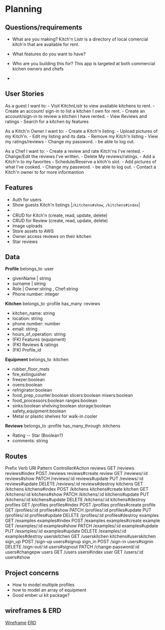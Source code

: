# Planning

## Questions/requirements
  - What are you making?
      Kitch'n Listr is a directory of local comercial kitch'n that are available for rent.

  - What features do you want to have?
  - Who are you building this for?
      This app is targeted at both commercial kichen owners and chefs
  -

## User Stories

  As a guest I want to:
    - Visit KitchnListr to view available kitchens to rent.
    - Create an account/ sign-in to list a kitchen I own for rent.
    - Create an account/sign-in to review a kitchen I have rented.
    - View Reviews and ratings
    - Search for a kitchen by features

  As a Kitch'n Owner I want to:
    - Create a Kitch'n listing.
    - Upload pictures of my Kitch'n.
    - Edit my listing and its data.
    - Remove my Kitch'n listing
    - View my ratings/reviews
    - Change my password.
    - be able to log out.

  As a Chef I want to:
    - Create a review and rate Kitch'ns I've rented.
    - Change/Edit the reviews I've written.
    - Delete My reviews/ratings.
    - Add a Kitch'n to my favorites
    - Schedule/Reserve a kitch'n slot.
    - Add pictures of what I've cooked.
    - Change my password.
    - be able to log out.
    - Contact a Kitch'n owner to for more informantion

## Features
  - Auth for users
  - Show guests Kitch'n listings |`/kitchens#show`, `/kitchens#index`|
  -
  - CRUD for Kitch'n (create, read, update, delete)
  - CRUD for Review (create, read, update, delete)
  - Image uploads
  - Store assets to AWS
  - Owner access reviews on their kitchen
  - Star reviews

##  Data
**Profile**
belongs_to :user
  - givenName | string
  - surname | string
  - Role | Owner:string , Chef:string
  - Phone number: integer

**Kitchen**
belongs_to :profile
has_many :reviews
  - kitchen_name: string
  - location: string
  - phone number: number
  - email: string
  - hours_of_operation: string
  - (FK) Features (equipment)
  - (FK) Reviews & ratings
  - (FK) Profile_id

**Equipment**
belongs_to :kitchen

- rubber_floor_mats
- fire_extinguisher
- freezer:boolean
- ovens:boolean
- refrigirator:boolean
- food_prep_counter:boolean slicers:boolean mixers:boolean
- food_processors:boolean ranges:boolean
- sinks:boolean shelving:boolean storage:boolean safety_equipment:boolean
- Metal or plastic shelves for walk-in cooler

**Reviews**
belongs_to :profile
has_many_through :kitchens
- Rating -- Star (Boolean?)
- comments: string

## Routes
Prefix Verb   URI Pattern                Controller#Action
     reviews GET    /reviews             reviews#index
             POST   /reviews             reviews#create
      review GET    /reviews/:id         reviews#show
             PATCH  /reviews/:id         reviews#update
             PUT    /reviews/:id         reviews#update
             DELETE /reviews/:id         reviews#destroy
    kitchens GET    /kitchens            kitchens#index
             POST   /kitchens            kitchens#create
     kitchen GET    /kitchens/:id        kitchens#show
             PATCH  /kitchens/:id        kitchens#update
             PUT    /kitchens/:id        kitchens#update
             DELETE /kitchens/:id        kitchens#destroy
    profiles GET    /profiles            profiles#index
             POST   /profiles            profiles#create
     profile GET    /profiles/:id        profiles#show
             PATCH  /profiles/:id        profiles#update
             PUT    /profiles/:id        profiles#update
             DELETE /profiles/:id        profiles#destroy
    examples GET    /examples            examples#index
             POST   /examples            examples#create
     example GET    /examples/:id        examples#show
             PATCH  /examples/:id        examples#update
             PUT    /examples/:id        examples#update
             DELETE /examples/:id        examples#destroy
userskitchen GET    /userskitchen        kitchens#userskitchen
     sign_up POST   /sign-up             users#signup
     sign_in POST   /sign-in             users#signin
             DELETE /sign-out/:id        users#signout
             PATCH  /change-password/:id users#changepw
       users GET    /users               users#index
        user GET    /users/:id           users#show

## Project concerns
  - How to model multiple profiles
  - how to model an array of equipment
  - Good ember ui kit package?


  ## wireframes & ERD
  [Wireframe](http://i.imgur.com/LtFxIoYl.jpg)
  [ERD](http://i.imgur.com/S6ZmKxPl.jpg)
